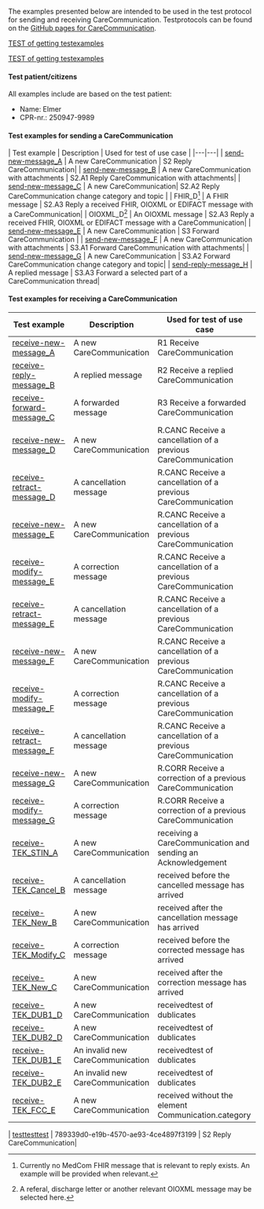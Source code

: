 The examples presented below are intended to be used in the test protocol for sending and receiving CareCommunication. Testprotocols can be found on the [GitHub pages for CareCommunication](https://medcomdk.github.io/dk-medcom-carecommunication/#2-test-and-certification). 

[TEST of getting testexamples](./TestExamples/CareCommunication_Ex_send.zip)

[TEST of getting testexamples](./TestExamples/CareCommunication_Ex_receive.zip)


#### Test patient/citizens
All examples include are based on the test patient:
* Name: Elmer
* CPR-nr.: 250947-9989

#### Test examples for sending a CareCommunication

|  Test example     |     Description     | Used for test of use case |
|---|---|
| [send-new-message_A](./Bundle-94de89c4-1d41-4e35-b535-14d0c198fec7.html) | A new CareCommunication   | S2 Reply CareCommunication|
| [send-new-message_B](./Bundle-8887f191-498f-4056-941e-76ac471a8321.html) | A new CareCommunication with attachments  | S2.A1 Reply CareCommunication with attachments|
| [send-new-message_C](./Bundle-b9d70cd1-e368-4552-85a9-ab8b68482fec.html) | A new CareCommunication| S2.A2 Reply CareCommunication change category and topic |
| FHIR_D[^1] | A FHIR message  |  S2.A3 Reply a received FHIR, OIOXML or EDIFACT message with a CareCommunication|
| OIOXML_D[^2] | An OIOXML message |  S2.A3 Reply a received FHIR, OIOXML or EDIFACT message with a CareCommunication|
| [send-new-message_E](./Bundle-79036635-8f3a-40be-a3d8-81f7abb6a3e4.html) | A new CareCommunication  | S3 Forward CareCommunication |
| [send-new-message_F](./Bundle-87d8419d-374f-4893-b918-68a29c472398.html) | A new CareCommunication with attachments  | S3.A1 Forward CareCommunication with attachments|
| [send-new-message_G](./Bundle-6d185767-2168-48f4-a79f-75db4924eaa2.html) | A new CareCommunication | S3.A2 Forward CareCommunication change category and topic|
| [send-reply-message_H](./Bundle-ad3c34d7-6413-4432-b48d-3422fc5a4ce5.html) | A replied message | S3.A3 Forward a selected part of a CareCommunication thread|

[^1]: Currently no MedCom FHIR message that is relevant to reply exists. An example will be provided when relevant.
[^2]: A referal, discharge letter or another relevant OIOXML message may be selected here. 

#### Test examples for receiving a CareCommunication

|  Test example     |     Description     | Used for test of use case |
|---|---|---|
| [receive-new-message_A](./) | A new CareCommunication  | R1 Receive CareCommunication|
| [receive-reply-message_B](./) | A replied message |R2 Receive a replied CareCommunication |
| [receive-forward-message_C](./) | A forwarded message | R3 Receive a forwarded CareCommunication|
| [receive-new-message_D](./) | A new CareCommunication   | R.CANC Receive a cancellation of a previous CareCommunication |
| [receive-retract-message_D](./) | A cancellation message  |R.CANC Receive a cancellation of a previous CareCommunication |
| [receive-new-message_E](./) | A new CareCommunication| R.CANC Receive a cancellation of a previous CareCommunication |
| [receive-modify-message_E](./) | A correction message| R.CANC Receive a cancellation of a previous CareCommunication |
| [receive-retract-message_E](./) | A cancellation message |R.CANC Receive a cancellation of a previous CareCommunication |
| [receive-new-message_F](./) | A new CareCommunication | R.CANC Receive a cancellation of a previous CareCommunication|
| [receive-modify-message_F](./) | A correction message | R.CANC Receive a cancellation of a previous CareCommunication|
| [receive-retract-message_F](./) | A cancellation message| R.CANC Receive a cancellation of a previous CareCommunication |
| [receive-new-message_G](./) | A new CareCommunication |R.CORR Receive a correction of a previous CareCommunication |
| [receive-modify-message_G](./) | A correction message | R.CORR Receive a correction of a previous CareCommunication|
| [receive-TEK_STIN_A](./) | A new CareCommunication |receiving a CareCommunication and sending an Acknowledgement |
| [receive-TEK_Cancel_B](./) | A cancellation message  |received before the cancelled message has arrived |
| [receive-TEK_New_B](./) | A new CareCommunication  | received after the cancellation message has arrived|
| [receive-TEK_Modify_C](./) | A correction message  | received before the corrected message has arrived|
| [receive-TEK_New_C](./) | A new CareCommunication  | received after the correction message has arrived|
| [receive-TEK_DUB1_D](./) | A new CareCommunication  | receivedtest of dublicates|
| [receive-TEK_DUB2_D](./) | A new CareCommunication  |receivedtest of dublicates |
| [receive-TEK_DUB1_E](./) | An invalid new CareCommunication |receivedtest of dublicates |
| [receive-TEK_DUB2_E](./) | An invalid new CareCommunication | receivedtest of dublicates|
| [receive-TEK_FCC_E](./) | A new CareCommunication  | received without the element Communication.category|



| [testtesttest](./Bundle-789339d0-e19b-4570-ae93-4ce4897f3199.html) | 789339d0-e19b-4570-ae93-4ce4897f3199   | S2 Reply CareCommunication|
